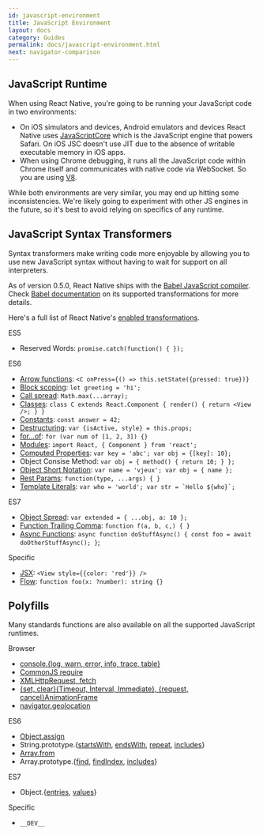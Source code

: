 ```yaml
---
id: javascript-environment
title: JavaScript Environment
layout: docs
category: Guides
permalink: docs/javascript-environment.html
next: navigator-comparison
---
```


## JavaScript Runtime

When using React Native, you're going to be running your JavaScript code in two environments:

* On iOS simulators and devices, Android emulators and devices React Native uses [JavaScriptCore](http://trac.webkit.org/wiki/JavaScriptCore) which is the JavaScript engine that powers Safari. On iOS JSC doesn't use JIT due to the absence of writable executable memory in iOS apps.
* When using Chrome debugging, it runs all the JavaScript code within Chrome itself and communicates with native code via WebSocket. So you are using [V8](https://code.google.com/p/v8/).

While both environments are very similar, you may end up hitting some inconsistencies. We're likely going to experiment with other JS engines in the future, so it's best to avoid relying on specifics of any runtime.

## JavaScript Syntax Transformers

Syntax transformers make writing code more enjoyable by allowing you to use new JavaScript syntax without having to wait for support on all interpreters.

As of version 0.5.0, React Native ships with the [Babel JavaScript compiler](https://babeljs.io). Check [Babel documentation](https://babeljs.io/docs/plugins/#transform-plugins) on its supported transformations for more details.

Here's a full list of React Native's [enabled transformations](https://github.com/facebook/react-native/blob/master/babel-preset/configs/main.js#L16).

ES5

* Reserved Words: `promise.catch(function() { });`

ES6

* [Arrow functions](http://babeljs.io/docs/learn-es2015/#arrows): `<C onPress={() => this.setState({pressed: true})}`
* [Block scoping](https://babeljs.io/docs/learn-es2015/#let-const): `let greeting = 'hi';`
* [Call spread](http://babeljs.io/docs/learn-es2015/#default-rest-spread): `Math.max(...array);`
* [Classes](http://babeljs.io/docs/learn-es2015/#classes): `class C extends React.Component { render() { return <View />; } }`
* [Constants](https://babeljs.io/docs/learn-es2015/#let-const): `const answer = 42;`
* [Destructuring](http://babeljs.io/docs/learn-es2015/#destructuring): `var {isActive, style} = this.props;`
* [for...of](https://developer.mozilla.org/en-US/docs/Web/JavaScript/Reference/Statements/for...of): `for (var num of [1, 2, 3]) {}`
* [Modules](http://babeljs.io/docs/learn-es2015/#modules): `import React, { Component } from 'react';`
* [Computed Properties](http://babeljs.io/docs/learn-es2015/#enhanced-object-literals): `var key = 'abc'; var obj = {[key]: 10};`
* Object Consise Method: `var obj = { method() { return 10; } };`
* [Object Short Notation](http://babeljs.io/docs/learn-es2015/#enhanced-object-literals): `var name = 'vjeux'; var obj = { name };`
* [Rest Params](https://github.com/sebmarkbage/ecmascript-rest-spread): `function(type, ...args) { }`
* [Template Literals](http://babeljs.io/docs/learn-es2015/#template-strings): ``var who = 'world'; var str = `Hello ${who}`;``

ES7

* [Object Spread](https://github.com/sebmarkbage/ecmascript-rest-spread): `var extended = { ...obj, a: 10 };`
* [Function Trailing Comma](https://github.com/jeffmo/es-trailing-function-commas): `function f(a, b, c,) { }`
* [Async Functions](https://github.com/tc39/ecmascript-asyncawait): `async function doStuffAsync() { const foo = await doOtherStuffAsync(); }`;

Specific

* [JSX](https://facebook.github.io/react/docs/jsx-in-depth.html): `<View style={{color: 'red'}} />`
* [Flow](http://flowtype.org/): `function foo(x: ?number): string {}`


## Polyfills

Many standards functions are also available on all the supported JavaScript runtimes.

Browser

* [console.{log, warn, error, info, trace, table}](https://developer.chrome.com/devtools/docs/console-api)
* [CommonJS require](https://nodejs.org/docs/latest/api/modules.html)
* [XMLHttpRequest, fetch](/react-native/docs/network.html#content)
* [{set, clear}{Timeout, Interval, Immediate}, {request, cancel}AnimationFrame](/react-native/docs/timers.html#content)
* [navigator.geolocation](/react-native/docs/geolocation.html#content)

ES6

* [Object.assign](https://developer.mozilla.org/en-US/docs/Web/JavaScript/Reference/Global_Objects/Object/assign)
* String.prototype.{[startsWith](https://developer.mozilla.org/en-US/docs/Web/JavaScript/Reference/Global_Objects/String/startsWith), [endsWith](https://developer.mozilla.org/en-US/docs/Web/JavaScript/Reference/Global_Objects/String/endsWith), [repeat](https://developer.mozilla.org/en-US/docs/Web/JavaScript/Reference/Global_Objects/String/repeats), [includes](https://developer.mozilla.org/en-US/docs/Web/JavaScript/Reference/Global_Objects/String/includes)}
* [Array.from](https://developer.mozilla.org/en-US/docs/Web/JavaScript/Reference/Global_Objects/Array/from)
* Array.prototype.{[find](https://developer.mozilla.org/en-US/docs/Web/JavaScript/Reference/Global_Objects/Array/find), [findIndex](https://developer.mozilla.org/en-US/docs/Web/JavaScript/Reference/Global_Objects/Array/findIndex), [includes](https://developer.mozilla.org/en-US/docs/Web/JavaScript/Reference/Global_Objects/Array/includes)}

ES7

* Object.{[entries](https://developer.mozilla.org/en-US/docs/Web/JavaScript/Reference/Global_Objects/Object/entries), [values](https://developer.mozilla.org/en-US/docs/Web/JavaScript/Reference/Global_Objects/Object/values)}

Specific

* `__DEV__`
